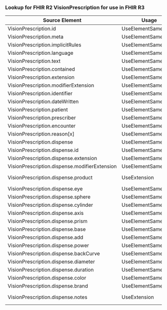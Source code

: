 ### Lookup for FHIR R2 VisionPrescription for use in FHIR R3

| Source Element | Usage | Target |
| -------------- | ----- | ------ |
| VisionPrescription.id | UseElementSameName | VisionPrescription.id |
| VisionPrescription.meta | UseElementSameName | VisionPrescription.meta |
| VisionPrescription.implicitRules | UseElementSameName | VisionPrescription.implicitRules |
| VisionPrescription.language | UseElementSameName | VisionPrescription.language |
| VisionPrescription.text | UseElementSameName | VisionPrescription.text |
| VisionPrescription.contained | UseElementSameName | VisionPrescription.contained |
| VisionPrescription.extension | UseElementSameName | VisionPrescription.extension |
| VisionPrescription.modifierExtension | UseElementSameName | VisionPrescription.modifierExtension |
| VisionPrescription.identifier | UseElementSameName | VisionPrescription.identifier |
| VisionPrescription.dateWritten | UseElementSameName | VisionPrescription.dateWritten |
| VisionPrescription.patient | UseElementSameName | VisionPrescription.patient |
| VisionPrescription.prescriber | UseElementSameName | VisionPrescription.prescriber |
| VisionPrescription.encounter | UseElementSameName | VisionPrescription.encounter |
| VisionPrescription.reason[x] | UseElementSameName | VisionPrescription.reason[x] |
| VisionPrescription.dispense | UseElementSameName | VisionPrescription.dispense |
| VisionPrescription.dispense.id | UseElementSameName | VisionPrescription.dispense.id |
| VisionPrescription.dispense.extension | UseElementSameName | VisionPrescription.dispense.extension |
| VisionPrescription.dispense.modifierExtension | UseElementSameName | VisionPrescription.dispense.modifierExtension |
| VisionPrescription.dispense.product | UseExtension | http://hl7.org/fhir/1.0/StructureDefinition/extension-VisionPrescription.dispense.product |
| VisionPrescription.dispense.eye | UseElementSameName | VisionPrescription.dispense.eye |
| VisionPrescription.dispense.sphere | UseElementSameName | VisionPrescription.dispense.sphere |
| VisionPrescription.dispense.cylinder | UseElementSameName | VisionPrescription.dispense.cylinder |
| VisionPrescription.dispense.axis | UseElementSameName | VisionPrescription.dispense.axis |
| VisionPrescription.dispense.prism | UseElementSameName | VisionPrescription.dispense.prism |
| VisionPrescription.dispense.base | UseElementSameName | VisionPrescription.dispense.base |
| VisionPrescription.dispense.add | UseElementSameName | VisionPrescription.dispense.add |
| VisionPrescription.dispense.power | UseElementSameName | VisionPrescription.dispense.power |
| VisionPrescription.dispense.backCurve | UseElementSameName | VisionPrescription.dispense.backCurve |
| VisionPrescription.dispense.diameter | UseElementSameName | VisionPrescription.dispense.diameter |
| VisionPrescription.dispense.duration | UseElementSameName | VisionPrescription.dispense.duration |
| VisionPrescription.dispense.color | UseElementSameName | VisionPrescription.dispense.color |
| VisionPrescription.dispense.brand | UseElementSameName | VisionPrescription.dispense.brand |
| VisionPrescription.dispense.notes | UseExtension | http://hl7.org/fhir/1.0/StructureDefinition/extension-VisionPrescription.dispense.notes |
